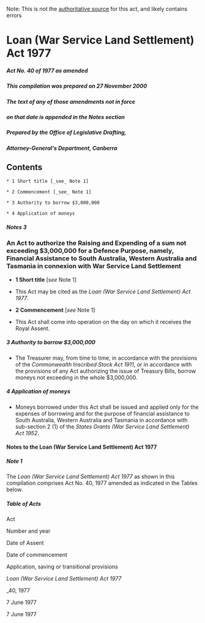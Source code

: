 Note: This is not the [authoritative source](https://www.comlaw.gov.au/Details/C2004C00540) for this act, and likely contains errors

# Loan (War Service Land Settlement) Act 1977

##### Act No. 40 of 1977 as amended

##### This compilation was prepared on 27 November 2000 

##### The text of any of those amendments not in force
##### on that date is appended in the Notes section


##### Prepared by the Office of Legislative Drafting,
##### Attorney-General's Department, Canberra


## Contents

    * 1 Short title [_see_ Note 1] 

    * 2 Commencement [_see_ Note 1] 

    * 3 Authority to borrow $3,000,000 

    * 4 Application of moneys 

##### Notes		3

### An Act to authorize the Raising and Expending of a sum not exceeding $3,000,000 for a Defence Purpose, namely, Financial Assistance to South Australia, Western Australia and Tasmania in connexion with War Service Land Settlement

  * **1  Short title** [_see_ Note 1]

  * This Act may be cited as the _Loan (War Service Land Settlement) Act 1977_.

  * **2  Commencement** [_see_ Note 1]

  * This Act shall come into operation on the day on which it receives the Royal Assent.

##### 3  Authority to borrow $3,000,000

  * The Treasurer may, from time to time, in accordance with the provisions of the _Commonwealth Inscribed Stock Act 1911_, or in accordance with the provisions of any Act authorizing the issue of Treasury Bills, borrow moneys not exceeding in the whole $3,000,000.

##### 4  Application of moneys

  * Moneys borrowed under this Act shall be issued and applied only for the expenses of borrowing and for the purpose of financial assistance to South Australia, Western Australia and Tasmania in accordance with sub-section 2 (1) of the _States Grants (War Service Land Settlement) Act 1952_.

#### Notes to the Loan (War Service Land Settlement) Act 1977

##### Note 1

The _Loan (War Service Land Settlement) Act 1977_ as shown in this compilation comprises Act No. 40, 1977 amended as indicated in the Tables below.

##### Table of Acts

Act

Number 
and year


Date 
of Assent


Date of commencement

Application, saving or transitional provisions

_Loan (War Service Land Settlement) Act 1977_

_40, 1977

7 June 1977

7 June 1977

